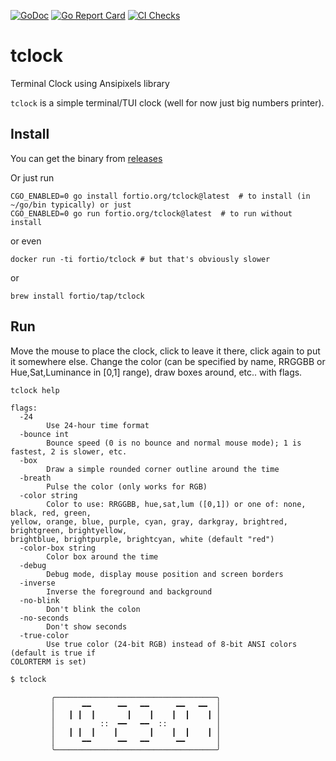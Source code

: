 [![GoDoc](https://godoc.org/fortio.org/tclock/bignum?status.svg)](https://pkg.go.dev/fortio.org/tclock/bignum)
[![Go Report Card](https://goreportcard.com/badge/fortio.org/tclock)](https://goreportcard.com/report/fortio.org/tclock)
[![CI Checks](https://github.com/fortio/tclock/actions/workflows/include.yml/badge.svg)](https://github.com/fortio/tclock/actions/workflows/include.yml)
# tclock
Terminal Clock using Ansipixels library

`tclock` is a simple terminal/TUI clock (well for now just big numbers printer).

## Install
You can get the binary from [releases](https://github.com/fortio/tclock/releases)

Or just run
```
CGO_ENABLED=0 go install fortio.org/tclock@latest  # to install (in ~/go/bin typically) or just
CGO_ENABLED=0 go run fortio.org/tclock@latest  # to run without install
```

or even
```
docker run -ti fortio/tclock # but that's obviously slower
```

or
```
brew install fortio/tap/tclock
```

## Run

Move the mouse to place the clock, click to leave it there, click again to put it somewhere else.
Change the color (can be specified by name, RRGGBB or Hue,Sat,Luminance in [0,1] range), draw boxes around, etc.. with flags.

```sh
tclock help
```
```
flags:
  -24
        Use 24-hour time format
  -bounce int
        Bounce speed (0 is no bounce and normal mouse mode); 1 is fastest, 2 is slower, etc.
  -box
        Draw a simple rounded corner outline around the time
  -breath
        Pulse the color (only works for RGB)
  -color string
        Color to use: RRGGBB, hue,sat,lum ([0,1]) or one of: none, black, red, green,
yellow, orange, blue, purple, cyan, gray, darkgray, brightred, brightgreen, brightyellow,
brightblue, brightpurple, brightcyan, white (default "red")
  -color-box string
        Color box around the time
  -debug
        Debug mode, display mouse position and screen borders
  -inverse
        Inverse the foreground and background
  -no-blink
        Don't blink the colon
  -no-seconds
        Don't show seconds
  -true-color
        Use true color (24-bit RGB) instead of 8-bit ANSI colors (default is true if
COLORTERM is set)
```

```sh
$ tclock
```

```
         ╭────────────────────────────────────╮
         │      ━━      ━━   ━━      ━━   ━━  │
         │   ┃ ┃  ┃       ┃    ┃    ┃  ┃    ┃ │
         │          ::  ━━   ━━  ::           │
         │   ┃ ┃  ┃    ┃       ┃    ┃  ┃    ┃ │
         │      ━━      ━━   ━━      ━━       │
         ╰────────────────────────────────────╯

```
